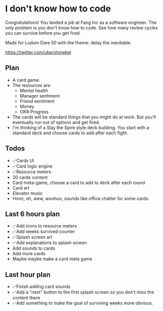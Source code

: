 # I don't know how to code

Congratulations! You landed a job at Fang Inc as a software engineer. The
only problem is you don't know how to code. See how many review cycles you can
survive before you get fired.

Made for Ludum Dare 50 with the theme: delay the inevitable.

https://twitter.com/ubershmekel

## Plan

* A card game.
* The resources are:
  * Mental health
  * Manager sentiment
  * Friend sentiment
  * Money
  * OKR Progress
* The cards will be standard things that you might do at work. But you'll eventually run out of options and get fired.
* I'm thinking of a Slay the Spire style deck building. You start with a standard deck and choose cards to add after each fight.

## Todos

* ✅Cards UI
* ✅Card logic engine
* ✅Resource meters
* 30 cards content
* Card meta-game, choose a card to add to deck after each round
* Card art
* Elevator music
* Hmm, oh, aww, woohoo, sounds like office chatter for some cards.

## Last 6 hours plan

* ✅Add icons to resource meters
* ✅Add weeks survived counter
* ✅Splash screen art
* ✅Add explanations to splash screen
* Add sounds to cards
* Add more cards
* Maybe maybe make a card meta game

## Last hour plan

* ✅Finish adding card sounds
* ✅Add a "next" button to the first splash screen so you don't miss the content there
* ✅Add something to make the goal of surviving weeks more obvious.
